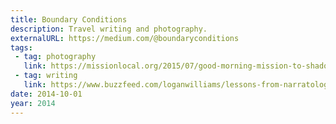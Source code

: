 ```yaml
---
title: Boundary Conditions
description: Travel writing and photography.
externalURL: https://medium.com/@boundaryconditions
tags:
 - tag: photography
   link: https://missionlocal.org/2015/07/good-morning-mission-to-shadows/
 - tag: writing
   link: https://www.buzzfeed.com/loganwilliams/lessons-from-narratology
date: 2014-10-01
year: 2014
---
```

